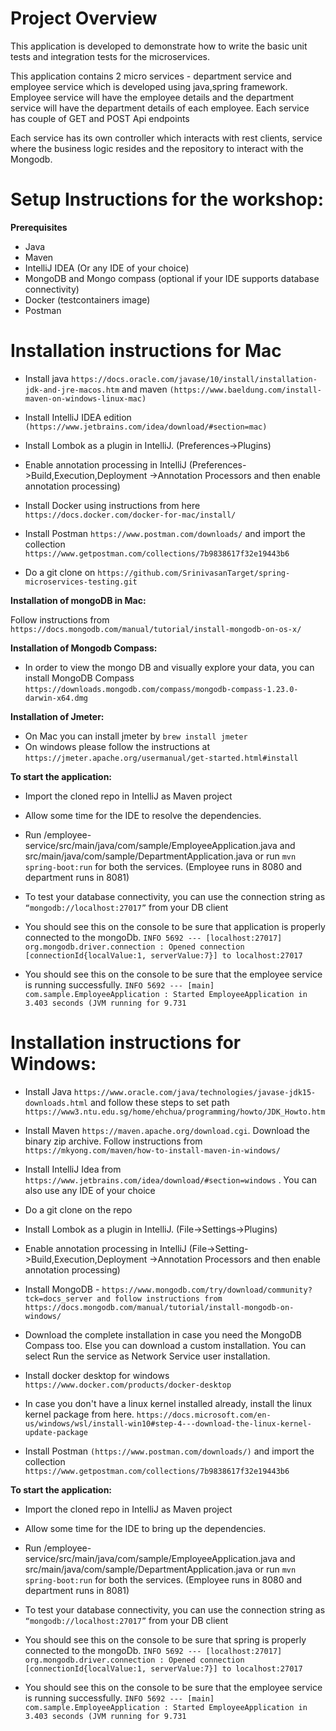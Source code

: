 # Project Overview
This application is developed to demonstrate how to write the basic unit tests and integration tests for the microservices.

This application contains 2 micro services - department service and employee service which is developed using java,spring framework. Employee service will have the employee details and the department service will have the department details of each employee. Each service has couple of GET and POST Api endpoints

Each service has its own controller which interacts with rest clients, service where the business logic resides and the repository to interact with the Mongodb.

# Setup Instructions for the workshop:

**Prerequisites**

*  Java
*  Maven
*  IntelliJ IDEA (Or any IDE of your choice)
*  MongoDB and Mongo compass (optional if your IDE supports database connectivity)
*  Docker (testcontainers image)
*  Postman

# Installation instructions for Mac
*  Install java `https://docs.oracle.com/javase/10/install/installation-jdk-and-jre-macos.htm` and maven `(https://www.baeldung.com/install-maven-on-windows-linux-mac)`

*  Install IntelliJ IDEA edition `(https://www.jetbrains.com/idea/download/#section=mac)`

*  Install Lombok as a plugin in IntelliJ. (Preferences->Plugins)

*  Enable annotation processing in IntelliJ (Preferences->Build,Execution,Deployment ->Annotation Processors and then enable annotation processing)

*  Install Docker using instructions from here `https://docs.docker.com/docker-for-mac/install/`

*  Install Postman `https://www.postman.com/downloads/` and import the collection `https://www.getpostman.com/collections/7b9838617f32e19443b6`

*  Do a git clone on `https://github.com/SrinivasanTarget/spring-microservices-testing.git`

**Installation of mongoDB in Mac:**

Follow instructions from `https://docs.mongodb.com/manual/tutorial/install-mongodb-on-os-x/`

**Installation of Mongodb Compass:**

*  In order to view the mongo DB and visually explore your data, you can install MongoDB Compass `https://downloads.mongodb.com/compass/mongodb-compass-1.23.0-darwin-x64.dmg` 

**Installation of Jmeter:**
*   On Mac you can install jmeter by `brew install jmeter`
*   On windows please follow the instructions at `https://jmeter.apache.org/usermanual/get-started.html#install`

**To start the application:**

*  Import the cloned repo in IntelliJ as Maven project

*  Allow some time for the IDE to resolve the dependencies.

*  Run /employee-service/src/main/java/com/sample/EmployeeApplication.java and src/main/java/com/sample/DepartmentApplication.java or run `mvn spring-boot:run` for both the services. (Employee runs in 8080 and department runs in 8081)

*  To test your database connectivity, you can use the connection string as `“mongodb://localhost:27017”` from your DB client

*  You should see this on the console to be sure that application is properly connected to the mongoDb. 
`INFO 5692 --- [localhost:27017] org.mongodb.driver.connection : Opened connection [connectionId{localValue:1, serverValue:7}] to localhost:27017
`
*  You should see this on the console to be sure that the employee service is running successfully. 
`INFO 5692 --- [main] com.sample.EmployeeApplication : Started EmployeeApplication in 3.403 seconds (JVM running for 9.731
`
# Installation instructions for Windows:
*  Install Java `https://www.oracle.com/java/technologies/javase-jdk15-downloads.html` and follow these steps to set path `https://www3.ntu.edu.sg/home/ehchua/programming/howto/JDK_Howto.htm`

*  Install Maven `https://maven.apache.org/download.cgi`. Download the binary zip archive. Follow instructions from `https://mkyong.com/maven/how-to-install-maven-in-windows/`

*  Install IntelliJ Idea from `https://www.jetbrains.com/idea/download/#section=windows` . You can also use any IDE of your choice

*  Do a git clone on the repo

*  Install Lombok as a plugin in IntelliJ. (File->Settings->Plugins)

*  Enable annotation processing in IntelliJ (File->Setting->Build,Execution,Deployment ->Annotation Processors and then enable annotation processing)

*  Install MongoDB - `https://www.mongodb.com/try/download/community?tck=docs_server and follow instructions from https://docs.mongodb.com/manual/tutorial/install-mongodb-on-windows/`

*  Download the complete installation in case you need the MongoDB Compass too. Else you can download a custom installation. You can select Run the service as Network Service user installation.

*  Install docker desktop for windows `https://www.docker.com/products/docker-desktop`

*  In case you don't have a linux kernel installed already, install the linux kernel package from here. `https://docs.microsoft.com/en-us/windows/wsl/install-win10#step-4---download-the-linux-kernel-update-package`

*  Install Postman `(https://www.postman.com/downloads/)` and import the collection `https://www.getpostman.com/collections/7b9838617f32e19443b6`

**To start the application:**

*  Import the cloned repo in IntelliJ as Maven project

*  Allow some time for the IDE to bring up the dependencies.

*  Run /employee-service/src/main/java/com/sample/EmployeeApplication.java and src/main/java/com/sample/DepartmentApplication.java or run  `mvn spring-boot:run` for both the services. (Employee runs in 8080 and department runs in 8081)

*  To test your database connectivity, you can use the connection string as `“mongodb://localhost:27017”` from your DB client

*  You should see this on the console to be sure that spring is properly connected to the mongoDb. 
`INFO 5692 --- [localhost:27017] org.mongodb.driver.connection : Opened connection [connectionId{localValue:1, serverValue:7}] to localhost:27017
`
*  You should see this on the console to be sure that the employee service is running successfully. 
`INFO 5692 --- [main] com.sample.EmployeeApplication : Started EmployeeApplication in 3.403 seconds (JVM running for 9.731
`
